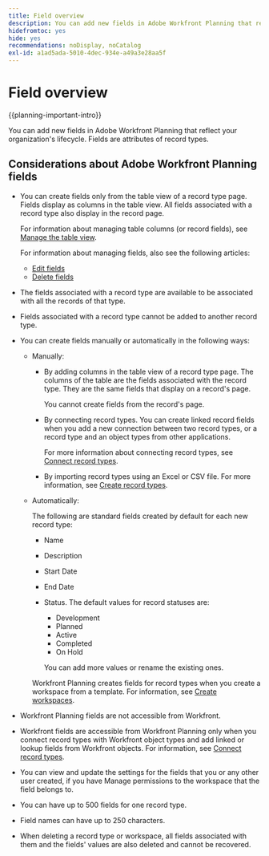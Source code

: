 ```yaml
---
title: Field overview
description: You can add new fields in Adobe Workfront Planning that reflect your organization's lifecycle. Fields are attributes of record types.
hidefromtoc: yes
hide: yes
recommendations: noDisplay, noCatalog
exl-id: a1ad5ada-5010-4dec-934e-a49a3e28aa5f
---
```

# Field overview

<!--
title: Field overview
description: You can add new fields in Adobe Workfront Planning that reflect your organization's lifecycle. Fields are attributes of record types. 
hidefromtoc: yes
author: Alina
feature: Work Management (***************WE NEED A NEW ONE HERE***********)
role: User, Admin
hide: yes
-->

<!--update the metadata with real information when making this available in TOC and in the left nav-->

{{planning-important-intro}}

You can add new fields in Adobe Workfront Planning that reflect your organization's lifecycle. Fields are attributes of record types. 


## Considerations about Adobe Workfront Planning fields

* You can create fields only from the table view of a record type page. Fields display as columns in the table view. All fields associated with a record type also display in the record page. 

    For information about managing table columns (or record fields), see [Manage the table view](/help/quicksilver/planning/views/manage-the-table-view.md).

    For information about managing fields, also see the following articles: 

    * [Edit fields](/help/quicksilver/planning/fields/edit-fields.md)
    * [Delete fields](/help/quicksilver/planning/fields/delete-fields.md)
    
* The fields associated with a record type are available to be associated with all the records of that type. <!--will this change and will the fields be available for other record types, too?! Also, the next bullet might need to change too if this one changes -->

* Fields associated with a record type cannot be added to another record type. <!-- this will change when they open the Field library tab when creating a field-->

* You can create fields manually or automatically in the following ways:

    * Manually:

        * By adding columns in the table view of a record type page. The columns of the table are the fields associated with the record type. They are the same fields that display on a record's page. 
        
            You cannot create fields from the record's page.  

        * By connecting record types. You can create linked record fields when you add a new connection between two record types, or a record type and an object types from other applications. 
        
           <!--* Importing record types with fields using a CSV or an Excel file. - this is not available yet-->

           For more information about connecting record types, see [Connect record types](../architecture/connect-record-types.md).  

        * By importing record types using an Excel or CSV file. For more information, see [Create record types](/help/quicksilver/planning/architecture/create-record-types.md). 

    * Automatically: 

        The following are standard fields created by default for each new record type:

        * Name
        * Description
        * Start Date
        * End Date
        * Status. The default values for record statuses are:
            * Development
            * Planned
            * Active
            * Completed
            * On Hold

            You can add more values or rename the existing ones. 

        Workfront Planning creates fields for record types when you create a workspace from a template. For information, see [Create workspaces](/help/quicksilver/planning/architecture/create-workspaces.md). 

* Workfront Planning fields are not accessible from Workfront. 

* Workfront fields are accessible from Workfront Planning only when you connect record types with Workfront object types and add linked or lookup fields from Workfront objects. For information, see [Connect record types](../architecture/connect-record-types.md).  

* You can view and update the settings for the fields that you or any other user created, if you have Manage permissions to the workspace that the field belongs to. 

* You can have up to 500 fields for one record type.

* Field names can have up to 250 characters.

* When deleting a record type or workspace, all fields associated with them and the fields' values are also deleted and cannot be recovered. <!-- this might change with a possible recycle bin solution?!-->
